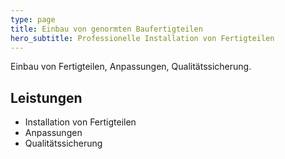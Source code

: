 ```yaml
---
type: page
title: Einbau von genormten Baufertigteilen
hero_subtitle: Professionelle Installation von Fertigteilen
---
```


Einbau von Fertigteilen, Anpassungen, Qualitätssicherung.

## Leistungen

- Installation von Fertigteilen
- Anpassungen
- Qualitätssicherung

